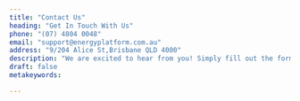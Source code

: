 ```yaml
---
title: "Contact Us"
heading: "Get In Touch With Us"
phone: "(07) 4804 0048"
email: "support@energyplatform.com.au"
address: "9/204 Alice St,Brisbane QLD 4000"
description: "We are excited to hear from you! Simply fill out the form below and one of our team members will be in touch shortly."
draft: false
metakeywords: 

---
```

